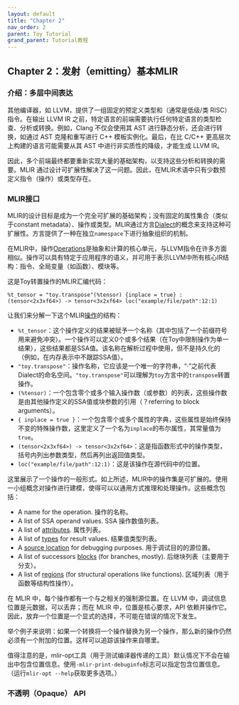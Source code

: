 ```yaml
---
layout: default
title: "Chapter 2"
nav_order: 2
parent: Toy Tutorial
grand_parent: Tutorial教程
---
```


## Chapter 2：发射（emitting）基本MLIR

### 介绍：多层中间表达

其他编译器，如 LLVM，提供了一组固定的预定义类型和（通常是低级/类 RISC）指令。在输出 LLVM IR 之前，特定语言的前端需要执行任何特定语言的类型检查、分析或转换。例如，Clang 不仅会使用其 AST 进行静态分析，还会进行转换，如通过 AST 克隆和重写进行 C++ 模板实例化。最后，在比 C/C++ 更高层次上构建的语言可能需要从其 AST 中进行非实质性的降级，才能生成 LLVM IR。

因此，多个前端最终都要重新实现大量的基础架构，以支持这些分析和转换的需要。MLIR 通过设计可扩展性解决了这一问题。因此，在MLIR术语中只有少数预定义指令（操作）或类型存在。

### MLIR接口

MLIR的设计目标是成为一个完全可扩展的基础架构；没有固定的属性集合（类似于constant metadata）、操作或类型。MLIR通过方言[Dialect](https://mlir.llvm.org/docs/LangRef/#dialects)的概念来支持这种可扩展性。方言提供了一种在独立`namespace`下进行抽象组织的机制。

在MLIR中，操作[Operations](https://mlir.llvm.org/docs/LangRef/#operations)是抽象和计算的核心单元，与LLVM指令在许多方面相似。操作可以具有特定于应用程序的语义，并可用于表示LLVM中所有核心IR结构：指令、全局变量（如函数）、模块等。

这是Toy转置操作的MLIR汇编代码：

```mlir
%t_tensor = "toy.transpose"(%tensor) {inplace = true} : (tensor<2x3xf64>) -> tensor<3x2xf64> loc("example/file/path":12:1)
```

让我们来分解一下这个MLIR<u>操作</u>的结构：

- `%t_tensor`：这个操作定义的结果被赋予一个名称（其中包括了一个前缀符号用来避免冲突）。一个操作可以定义0个或多个结果（在Toy中限制操作为单一结果），这些结果都是SSA值。该名称在解析过程中使用，但不是持久化的（例如，在内存表示中不跟踪SSA值）。
- `"toy.transpose"`：操作名称，它应该是一个唯一的字符串，“·”之前代表Dialect的命名空间。`"toy.transpose"`可以理解为`toy`方言中的`transpose`转置操作。
- `(%tensor)`：一个包含零个或多个输入操作数（或参数）的列表，这些操作数是由其他操作定义的SSA值或块参数的引用（？referring to block arguments）。
- `{ inplace = true }`：一个包含零个或多个属性的字典，这些属性是始终保持不变的特殊操作数，这里定义了一个名为`inplace`的布尔属性，其常量值为`true`。
- `(tensor<2x3xf64>) -> tensor<3x2xf64>`：这是指函数形式中的操作类型，括号内列出参数类型，然后再列出返回值类型。
- `loc("example/file/path":12:1)`：这是该操作在源代码中的位置。

这里展示了一个操作的一般形式。如上所述，MLIR中的操作集是可扩展的。使用一小组概念对操作进行建模，使得可以以通用方式推理和处理操作。这些概念包括：

- A name for the operation. 操作的名称。
- A list of SSA operand values. SSA 操作数值列表。
- A list of [attributes](https://mlir.llvm.org/docs/LangRef/#attributes). 属性列表。
- A list of [types](https://mlir.llvm.org/docs/LangRef/#type-system) for result values. 结果值类型列表。
- A [source location](https://mlir.llvm.org/docs/Diagnostics/#source-locations) for debugging purposes. 用于调试目的的源位置。
- A list of successors [blocks](https://mlir.llvm.org/docs/LangRef/#blocks) (for branches, mostly). 后继块列表（主要用于分支）。
- A list of [regions](https://mlir.llvm.org/docs/LangRef/#regions) (for structural operations like functions). 区域列表（用于函数等结构性操作）。

在 MLIR 中，每个操作都有一个与之相关的强制源位置。在 LLVM 中，调试信息位置是元数据，可以丢弃；而在 MLIR 中，位置是核心要求，API 依赖并操作它。因此，放弃一个位置是一个显式的选择，不可能在错误的情况下发生。

举个例子来说明：如果一个转换将一个操作替换为另一个操作，那么新的操作仍然必须有一个附加的位置。这样可以追踪该操作来自哪里。

值得注意的是，mlir-opt工具（用于测试编译器传递的工具）默认情况下不会在输出中包含位置信息。使用`-mlir-print-debuginfo`标志可以指定包含位置信息。（运行`mlir-opt --help`获取更多选项。）

### 不透明（Opaque） API